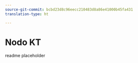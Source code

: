 ```yaml
---
source-git-commit: bcbd23d8c96eecc210483d8a86e41000b45fa431
translation-type: ht

---
```

# Nodo KT

readme placeholder

